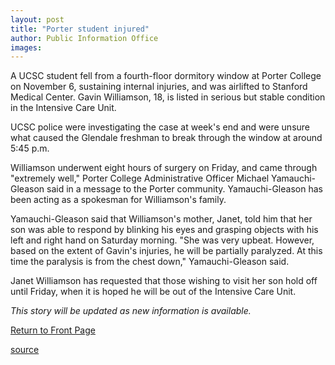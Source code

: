 ```yaml
---
layout: post
title: "Porter student injured"
author: Public Information Office
images:
---
```


A UCSC student fell from a fourth-floor dormitory window at Porter College on November 6, sustaining internal injuries, and was airlifted to Stanford Medical Center. Gavin Williamson, 18, is listed in serious but stable condition in the Intensive Care Unit.  
  
UCSC police were investigating the case at week's end and were unsure what caused the Glendale freshman to break through the window at around 5:45 p.m.  

Williamson underwent eight hours of surgery on Friday, and came through "extremely well," Porter College Administrative Officer Michael Yamauchi-Gleason said in a message to the Porter community. Yamauchi-Gleason has been acting as a spokesman for Williamson's family.  

Yamauchi-Gleason said that Williamson's mother, Janet, told him that her son was able to respond by blinking his eyes and grasping objects with his left and right hand on Saturday morning. "She was very upbeat. However, based on the extent of Gavin's injuries, he will be partially paralyzed. At this time the paralysis is from the chest down," Yamauchi-Gleason said.  

Janet Williamson has requested that those wishing to visit her son hold off until Friday, when it is hoped he will be out of the Intensive Care Unit.

_This story will be updated as new information is available._  
  

[Return to Front Page][1]

[1]: http://currents.ucsc.edu/

[source](http://www1.ucsc.edu/currents/02-03/11-11/injured.html "Permalink to injured")
